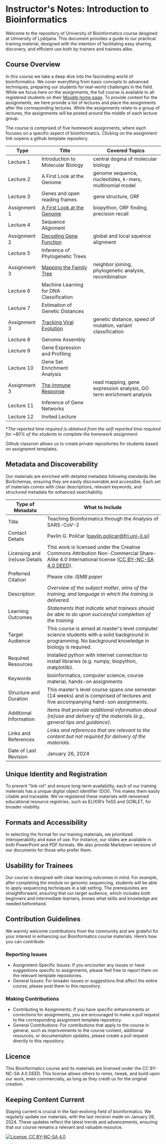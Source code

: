 # Instructor's Notes: Introduction to Bioinformatics

Welcome to the repository of University of Bioinformatics course desgined at University of Ljubljana. This document provides a guide to our practical training material, designed with the intention of facilitating easy sharing, discovery, and efficient use both by trainers and trainees alike.

## Course Overview

In this course we take a deep dive into the fascinating world of bioinformatics. We cover everything from basic concepts to advanced techniques, preparing our students for real-world challenges in the field. While we focus here on the assignments, the full course is available to all registered students on their [Moodle home page](https://ucilnica.fri.uni-lj.si/bioinf). To provide context for the assignments, we here provide a list of lectures and place the assignments after the corresponding lectures. While the assignments relate to a group of lectures, the assignments will be posted around the middle of each lecture group.

The course is comprised of five homework assignments, where each focuses on a specific aspect of bioinformatics. Clicking on the assignment link oopens a github template repository.

| Type | Title | Covered Topics |
| ---- | ----- | -------------- |
| Lecture 1 | Introduction to Molecular Biology | central dogma of molecular biology |
| Lecture 2 | A First Look at the Genome | genome sequence, nucleotides, k-mers, multinomial model |
| Lecture 3 | Genes and open reading frames | gene structure, ORF | 
| Assignment 1 | [A First Look at the Genome](https://github.com/IB-ULFRI/homework-1) | biopython, ORF finding, precision recall |
| Lecture 4 | Sequence Alignment | |
| Assignment 2 | [Decoding Gene Function](https://github.com/IB-ULFRI/homework-2) | global and local squence alignment |
| Lecture 5 | Inference of Phylogenetic Trees | |
| Assignment 3 | [Mapping the Family Tree](https://github.com/IB-ULFRI/homework-3) | neighbor joining, phylogenetic analysis, recombination |
| Lecture 6 | Machine Learning for DNA Classification | |
| Lecture 7 | Estimation of Genetic Distances | |
| Assignment 3 | [Tracking Viral Evolution](https://github.com/IB-ULFRI/homework-4) | genetic distance, speed of mutation, variant classification |
| Lecture 8 | Genome Assembly | |
| Lecture 9 | Gene Expression and Profiling | |
| Lecture 10 | Gene Set Enrichment Analysis | |
| Assignment 3 | [The Immune Response](https://github.com/IB-ULFRI/homework-5) | read mapping, gene expression analysis, GO term enrichment analysis |
| Lecture 11 | Inference of Gene Networks | |
| Lecture 12 | Invited Lecture | |


**The reported time required is obtained from the self-reported time required for ~80% of the students to complete the homework assignment.* 

Github classrom allows us to create private repositories for students based on assignemnt templates.

## Metadata and Discoverability

Our materials are enriched with detailed metadata following standards like BioSchemas, ensuring they are easily discoverable and accessible. Each set of materials comes with clear descriptions, relevant keywords, and structured metadata for enhanced searchability.

| Type of Metadata              | What to Include                                                                                                                                                                                        |
| ----------------------------- | ------------------------------------------------------------------------------------------------------------------------------------------------------------------------------------------------------ |
| Title                         | Teaching Bioinformatics through the Analysis of SARS-CoV-2                                                                                                                                             |
| Contact Details               | Pavlin G. Poličar ([pavlin.policar@fri.uni-lj.si](mailto:pavlin.policar@fri.uni-lj.si))                                                                                                                |
| Licensing and (re)use Details | This work is licensed under the Creative Commons Attribution Non-Commercial Share-Alike 4.0 International license ([CC BY-NC-SA 4.0 DEED](https://creativecommons.org/licenses/by-nc-sa/4.0/deed.en)). |
| Preferred Citation            | Please cite: _ISMB paper_                                                                                                                                                                              |
| Description                   | _Overview of the subject matter, aims of the training, and language in which the training is delivered._                                                                                               |
| Learning Outcomes             | _Statements that indicate what trainees should be able to do upon successful completion of the training_                                                                                               |
| Target Audience               | This course is aimed at master's level computer science students with a solid background in programming. No background knowledge in biology is required.                                               |
| Required Resources            | Installed python with internet connection to install libraries (e.g. numpy, biopython, matplotlib).                                                                                                    |
| Keywords                      | bioinformatics, computer science, course material, hands-on assignments                                                                                                                                |
| Structure and Duration        | This master's level course spans one semester (14 weeks) and is comprised of lectures and five accompanying hand-son assignments.                                                                      |
| Additional Information        | _Items that provide additional information about (re)use and delivery of the materials (e.g., general tips and guidance)._                                                                             |
| Links and References          | _Links and references that are relevant to the content but not required for delivery of the materials._                                                                                                |
| Date of Last Revision         | January 26, 2024                                                                                                                                                                                       |

## Unique Identity and Registration

To prevent "link rot" and ensure long-term availability, each of our training materials has a unique digital object identifier (DOI). This makes them easily citable and traceable. We've registered these materials with renowned educational resource registries, such as ELIXIR’s TeSS and GOBLET, for broader visibility.

## Formats and Accessibility

In selecting the format for our training materials, we prioritized interoperability and ease of use. For instance, our slides are available in both PowerPoint and PDF formats. We also provide Markdown versions of our documents for those who prefer them.

## Usability for Trainees

Our course is designed with clear learning outcomes in mind. For example, after completing the module on genomic sequencing, students will be able to apply sequencing techniques in a lab setting. The prerequisites are straightforward, ensuring that our target audience, which includes both beginners and intermediate learners, knows what skills and knowledge are needed beforehand.

## Contribution Guidelines

We warmly welcome contributions from the community and are grateful for your interest in enhancing our Bioinformatics course materials. Here’s how you can contribute:

### Reporting Issues

- Assignment-Specific Issues: If you encounter any issues or have suggestions specific to assignments, please feel free to report them on the relevant template repositories.
- General Issues: For broader issues or suggestions that affect the entire course, please post them to this repository.

### Making Contributions

- Contributing to Assignments: If you have specific enhancements or corrections for assignments, you are encouraged to make a pull request to the corresponding assignment template repository.
- General Contributions: For contributions that apply to the course in general, such as improvements to the course content, additional resources, or documentation updates, please create a pull request directly to this repository.

## Licence

This Bioinformatics course and its materials are licensed under the CC BY-NC-SA 4.0 DEED. This license allows others to remix, tweak, and build upon our work, even commercially, as long as they credit us for the original creation.

## Keeping Content Current

Staying current is crucial in the fast-evolving field of bioinformatics. We regularly update our materials, with the last revision made on January 26, 2024. These updates reflect the latest trends and advancements, ensuring that our course remains a relevant and valuable resource.

[![License: CC BY-NC-SA 4.0](https://licensebuttons.net/l/by-nc-sa/4.0/80x15.png)](https://creativecommons.org/licenses/by-nc-sa/4.0/)
